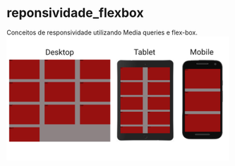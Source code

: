# reponsividade_flexbox
Conceitos de responsividade utilizando Media queries e flex-box.
![](https://github.com/Pedrocfms/reponsividade_flexbox/blob/master/img/imagem_site.jpg)

